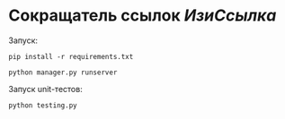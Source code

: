 # Сокращатель ссылок _ИзиСсылка_
Запуск:

``
pip install -r requirements.txt
``

``
python manager.py runserver
``

Запуск unit-тестов:

``
python testing.py
``